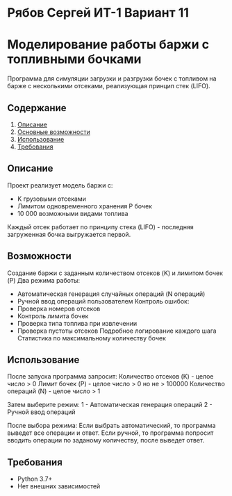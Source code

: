 # Рябов Сергей ИТ-1 Вариант 11

# Моделирование работы баржи с топливными бочками

Программа для симуляции загрузки и разгрузки бочек с топливом на барже с несколькими отсеками, реализующая принцип стек (LIFO).

## Содержание
1. [Описание](#описание)
2. [Основные возможности](#возможности)
3. [Использование](#использование)
4. [Требования](#требования)


## Описание

Проект реализует модель баржи с:
- K грузовыми отсеками 
- Лимитом одновременного хранения P бочек
- 10 000 возможными видами топлива

Каждый отсек работает по принципу стека (LIFO) - последняя загруженная бочка выгружается первой.

## Возможности

Создание баржи с заданным количеством отсеков (K) и лимитом бочек (P)
Два режима работы:
  - Автоматическая генерация случайных операций (N операций)
  - Ручной ввод операций пользователем
Контроль ошибок:
  - Проверка номеров отсеков
  - Контроль лимита бочек
  - Проверка типа топлива при извлечении
  - Проверка пустоты отсеков
Подробное логирование каждого шага
Статистика по максимальному количеству бочек

## Использование

После запуска программа запросит:
Количество отсеков (K) - целое число > 0
Лимит бочек (P) - целое число > 0 но не > 100000
Количество операций (N) - целое число > 1

Затем выберите режим:
1 - Автоматическая генерация операций
2 - Ручной ввод операций

После выбора режима:
Если выбрать автоматический, то программа выведет все операции и ответ.
Если ручной, то программа попросит вводить операции по заданому количеству, после выведет ответ.


## Требования

- Python 3.7+
- Нет внешних зависимостей
